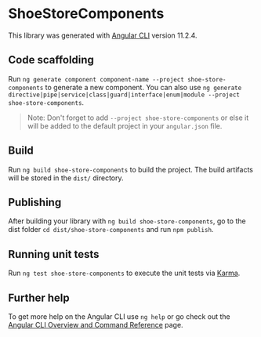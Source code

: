 # ShoeStoreComponents

This library was generated with [Angular CLI](https://github.com/angular/angular-cli) version 11.2.4.

## Code scaffolding

Run `ng generate component component-name --project shoe-store-components` to generate a new component. You can also use `ng generate directive|pipe|service|class|guard|interface|enum|module --project shoe-store-components`.
> Note: Don't forget to add `--project shoe-store-components` or else it will be added to the default project in your `angular.json` file. 

## Build

Run `ng build shoe-store-components` to build the project. The build artifacts will be stored in the `dist/` directory.

## Publishing

After building your library with `ng build shoe-store-components`, go to the dist folder `cd dist/shoe-store-components` and run `npm publish`.

## Running unit tests

Run `ng test shoe-store-components` to execute the unit tests via [Karma](https://karma-runner.github.io).

## Further help

To get more help on the Angular CLI use `ng help` or go check out the [Angular CLI Overview and Command Reference](https://angular.io/cli) page.

